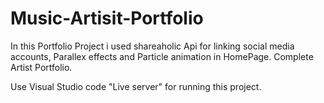 # Music-Artisit-Portfolio

In this Portfolio Project i used shareaholic Api for linking social media accounts, Parallex effects and Particle animation in HomePage.
Complete Artist Portfolio.

Use Visual Studio code "Live server" for running this project.
